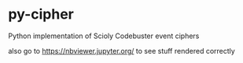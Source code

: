 # py-cipher
Python implementation of Scioly Codebuster event ciphers

also go to https://nbviewer.jupyter.org/ to see stuff rendered correctly
